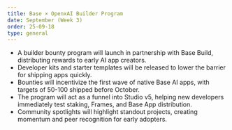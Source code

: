 ```yaml
---
title: Base × OpenxAI Builder Program
date: September (Week 3)
order: 25-09-18
type: general
---
```


- A builder bounty program will launch in partnership with Base Build, distributing rewards to early AI app creators.
- Developer kits and starter templates will be released to lower the barrier for shipping apps quickly.
- Bounties will incentivize the first wave of native Base AI apps, with targets of 50-100 shipped before October.
- The program will act as a funnel into Studio v5, helping new developers immediately test staking, Frames, and Base App distribution.
- Community spotlights will highlight standout projects, creating momentum and peer recognition for early adopters.
